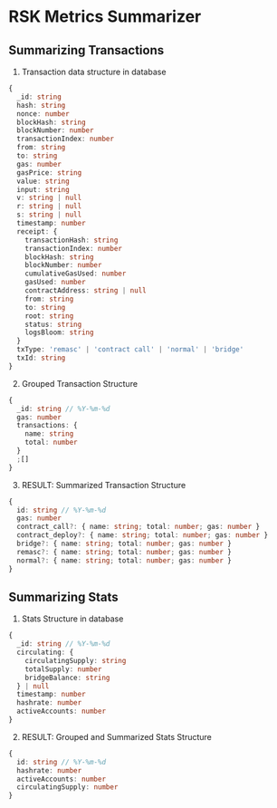 # RSK Metrics Summarizer

## Summarizing Transactions

1. Transaction data structure in database

```ts
{
  _id: string
  hash: string
  nonce: number
  blockHash: string
  blockNumber: number
  transactionIndex: number
  from: string
  to: string
  gas: number
  gasPrice: string
  value: string
  input: string
  v: string | null
  r: string | null
  s: string | null
  timestamp: number
  receipt: {
    transactionHash: string
    transactionIndex: number
    blockHash: string
    blockNumber: number
    cumulativeGasUsed: number
    gasUsed: number
    contractAddress: string | null
    from: string
    to: string
    root: string
    status: string
    logsBloom: string
  }
  txType: 'remasc' | 'contract call' | 'normal' | 'bridge'
  txId: string
}
```

2. Grouped Transaction Structure

```ts
{
  _id: string // %Y-%m-%d
  gas: number
  transactions: {
    name: string
    total: number
  }
  ;[]
}
```

3. RESULT: Summarized Transaction Structure

```ts
{
  id: string // %Y-%m-%d
  gas: number
  contract_call?: { name: string; total: number; gas: number }
  contract_deploy?: { name: string; total: number; gas: number }
  bridge?: { name: string; total: number; gas: number }
  remasc?: { name: string; total: number; gas: number }
  normal?: { name: string; total: number; gas: number }
}
```

## Summarizing Stats

1. Stats Structure in database

```ts
{
  _id: string // %Y-%m-%d
  circulating: {
    circulatingSupply: string
    totalSupply: number
    bridgeBalance: string
  } | null
  timestamp: number
  hashrate: number
  activeAccounts: number
}
```

2. RESULT: Grouped and Summarized Stats Structure

```ts
{
  id: string // %Y-%m-%d
  hashrate: number
  activeAccounts: number
  circulatingSupply: number
}
```
